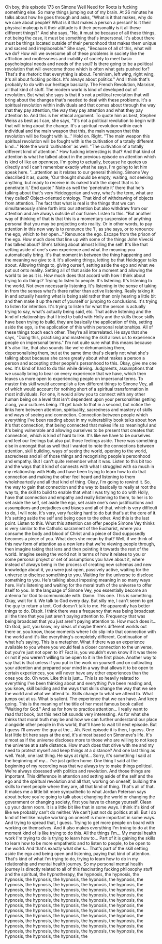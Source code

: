 Oh boy, this episode 173 on Simone Weil Need for Roots is fucking something else. So many things jumping out of my brain.
At 26 minutes he talks about how he goes through and asks, "What is it that makes, why do we
care about people? What is it that makes a person a person? Is it their physical makeup
is it their attitude is it their personality is it all these different things?" And she
says, "No, it must be because of all these things, not being the case, it must be something
that's impersonal. It's about there must be things located outside of their personhood
that makes them unique and sacred and irreplaceable." She says, "Because of all of this, what will
we do? How will we overcome all of these problems in society like the affliction and rootlessness
and inability of society to meet basic psychological needs and needs of the soul? Is there going
to be a political revolution that will overcome those which is often what gets pushed for?
That's the rhetoric that everything is about. Feminism, left wing, right wing, it's all
about fucking politics. It's always about politics." And I think that's probably to
do with our heritage basically. The French Revolution, Marxism, all that kind of stuff.
The modern world is kind of developed out of revolution. But what she says is that it's
not a political revolution that will bring about the changes that's needed to deal with
these problems. It's a spiritual revolution within individuals and that comes about through
the way that they pay attention, the way they pay attention and what they pay attention
to. And this is her ethical argument. To quote him as best, Stephen Weiss as best as I can,
she says, "It's not a political revolution to begin with that will bring about the change.
It's a spiritual revolution within each individual and the main weapon that this, the main weapon
that this revolution will be fought with is..." Hold on. Right. "The main weapon this spiritual
revolution will be fought with is the cultivation of a totally different kind..." Note the word
'cultivation' as well. "The cultivation of a totally different kind of attention." How
fucking interesting is that? And that kind of attention is what he talked about in the
previous episode on attention which is kind of like an openness. I'm going to actually,
because he quotes us directly and I can't remember exactly what he says, I'm going to
let him speak here. "...attention as it relates to our general thinking. Simone Vey described
it as, quote, 'Our thought should be empty, waiting, not seeking anything, but ready to
receive in its naked truth the object that is to penetrate it.' End quote." Note as well
the 'penetrate it' there that he's talking about that's very Heideggerian and very, what's
the term, what are they called? Object-oriented ontology. That kind of withdrawing of objects
from attention. The fact that what is real is the things that we can simultaneously shine
forth into our attention but also withdraw from our attention and are always outside of
our frame. Listen to this. "But another way of thinking of that is that this is a momentary
suspension of anything personal that you may be projecting onto reality. Or in other words,
to pay attention in this new way is to renounce the 'I', as she says, or to renounce the ego,
which to her open..." Renounce the ego. Escape from the prison of the ego. How much does
that line up with some of the things John Vivecki has talked about? She's talking about almost
killing the self. It's like that setting aside of one's own experience and what the meaning
you automatically bring. It's that moment in between the thing happening and the meaning
we give to it. It's allowing things, letting be that Heidegger talks about. Allowing things
to, giving ourself, setting aside the ego and what we put out onto reality. Setting
all of that aside for a moment and allowing the world to be as it is. How much does that
accord with how I think about trying to do things? Trying to listen to people. It's
listening. It's listening to the world. Not even necessarily listening. It's listening
in the sense of taking in from the senses what's there rather than active listening.
Really taking it in and actually hearing what is being said rather than only hearing a little
bit and then make it up the rest of yourself or jumping to conclusions. It's trying to
listen for intention. It's trying to listen for what the person is actually trying to
say, what's actually being said, etc. That active listening and the kind of relationships
that I tried to build with Holly and the skills those skills have been trying to build, they
are basically the application of this, setting aside the ego, is the application of this
within personal relationships. All of these things touch each other. They're all interrelated.
He says that she says, "Doing this, practising and mastering the skill allows us to experience
people on impersonal terms." I'm not quite sure what this means because it's also like,
that also sounds like we're dehumanising them, depersonalising them, but at the same
time that's clearly not what she's talking about because she cares greatly about what
makes a person a person and accepting other people's personhood to this.
Okay, give me one sec. It's kind of hard to do this while driving.
Judgments, assumptions that we usually bring to bear on every experience that we have,
which then leaves us more open to experiencing people on impersonal terms. To master this
skill would accomplish a few different things to Simone Vey, all of which would account
for nothing short of a spiritual transformation in most individuals. For one, it would allow
you to connect with any other human being on a level that isn't dependent upon your
personalities getting along, your cultures being.
I'll get back to that in a second, but notice the links here between attention, spirituality,
sacredness and mastery of skills and ways of seeing and connection. Connection between
people which everything I've been reading about in my vulnerability book talks about
how it's that connection, that being connected that makes life so meaningful and it's being
vulnerable and allowing ourselves to be present that creates that connection, which is kind
of hard to like. It's like we have to be ourselves and feel our feelings but also put those feelings
aside.
There was something else in amongst that as well that I wanted to note the connections
between attention, skill building, ways of seeing the world, opening to the world, sacredness
and all of those things and recognising people's personhood and empathy. But I can't quite
remember what it was.
Listen to this bit too and the ways that it kind of connects with what I struggled with
so much in my relationship with Holly and have been trying to learn how to do that connection
and making the other feel heard and listening to them wholeheartedly and all that kind of
thing. Okay, I'm going to rewind it.
So, the way to gain that connection and the way to basically to really at root the way
to, the skill to build to enable that what I was trying to do with Holly, have that connection
and empathy and really listening to them, to her is to set aside the self, set aside
the ego, set aside one's own justifications and assumptions and prejudices and biases
and all of that, which is very difficult to do, I will note. It's very, very fucking hard
to do but that's at the core of it. It's setting aside the self and being open to the other.
And this is the last point. Listen to this.
What this attention can offer people Simone Vey thinks is very similar to the Catholic
sacrament of the Eucharist, where you consume the body and blood of Christ and a piece of
God supposedly becomes a piece of you. What does she mean by that?
Well, if we think of this new form of attention as a new lens that we're viewing people through,
then imagine taking that lens and then pointing it towards the rest of the world. Imagine seeing
the world not in terms of how it relates to you or some personal project or set of assumptions
you have about it, where instead of always being in the process of creating new schemas
and new knowledge about it, you were just open, passively active, waiting for the universe
to disclose something to you.
Waiting for the universe to disclose something to you. He's talking about imposing meaning
in so many ways here.
He's listening and waiting for the moral truth of the universe to offer itself to you.
In the language of Simone Vey, you essentially become an antenna for God to communicate with.
Damn. This one. This is something.
Okay, wait for it.
We talk to God every day. But silly me, I can't seem to get the guy to return a text.
God doesn't talk to me. He apparently has better things to do.
Dispit.
I think there was a frequency that was being broadcast all the time that you just aren't
paying attention to.
Frequency that was being broadcast that you just aren't paying attention to.
How much does it... Oh God, just, you know, my ideas of maybe there's different worlds
out there or, you know, those moments where I do slip into that connection with the world
and it's like everything's completely different.
Continuation of what he's saying.
This is a metaphor. What if there was an experience available to you where you would feel a closer
connection to the universe, but you're just not open to it?
Fact is, you wouldn't even know if it was there or not if you weren't willing to be
open to it in the first place.
Another way to say that is that unless if you put in the work on yourself and on cultivating
your attention and prepared your mind in a way that allows it to be open to certain experiences,
you will never have any other experiences than the ones you do.
Oh wow. Like this is just... This is so heavily related to everything I've been thinking about
and everything I've been reading and, you know, skill building and the ways that skills
change the way that we see the world and what we attend to.
Skills change to what we attend to. What jumps out at us. What is salient.
The experience that we can have. And keep going.
This is the meaning of the title of her most famous book called "Waiting for God." And
as for how to practice attention...
I really want to read that book, but this next bit sounds very interesting.
As for what she thinks that moral truth may be and how we can further understand our place
alongside other people in this world, that'll have to wait till next episode.
But I guess I'll answer the guy at the...
Ah. Next episode it is then, I guess.
One last little bit here says at the end, it's almost based on Simoneve's life. It's
almost as if the universe discloses more to those who are willing to not keep the universe
at a safe distance.
How much does that drive with me and my need to protect myself and keep things at a distance?
And one last thing as well.
Yeah, one last thing. He says at right...
Sorry, it's something I said at the beginning of my...
I've just gotten home.
One thing I said at the beginning of my recording was that we always try to make things political.
We're always obsessed with politics and revolution. And those things are important.
This difference in attention and setting aside of the self and the ego and the spiritual
revolution and all that, working on oneself, building the skills to meet people where they
are, all that kind of thing. That's all of that.
It makes me a little bit more sympathetic to what Jordan Peterson says about before
you're going to talk about changing the world or changing the government or changing society,
first you have to change yourself. Clean up your damn room. It is a little bit like that
in some ways. I think it's kind of like we probably can't do neither. We can't just not
do politics at all. But I do kind of feel like maybe working on oneself is more important
in some ways. And trying to spread that, I guess. Trying to get more people on board
with working on themselves. And it also makes everything I'm trying to do at the moment
kind of is like trying to do this. All the things I'm... My mental health work I'm trying
to do is trying to learn how to... Part of it is gaining the skills to learn how to be
more empathetic and to listen to people, to be open to the world. And that's exactly what
she's... That's part of the skill setting aside the ego and being open and listening,
paying that kind of attention. That's kind of what I'm trying to do, trying to learn
how to do in my relationship and mental health journey. So my personal mental health journey
is directly related to all of this fascinating fucking philosophy stuff and the spiritual,
the hypnotherapy, the hypnosis, the hypnosis, the hypnosis, the hypnosis, the hypnosis, the
hypnosis, the hypnosis, the hypnosis, the hypnosis, the hypnosis, the hypnosis, the hypnosis, the
hypnosis, the hypnosis, the hypnosis, the hypnosis, the hypnosis, the hypnosis, the hypnosis, the
hypnosis, the hypnosis, the hypnosis, the hypnosis, the hypnosis, the hypnosis, the hypnosis,
the hypnosis, the hypnosis, the hypnosis, the hypnosis, the hypnosis, the hypnosis, the
hypnosis, the hypnosis, the hypnosis, the hypnosis, the hypnosis, the hypnosis, the hypnosis, the
hypnosis, the hypnosis, the hypnosis, the hypnosis, the hypnosis, the hypnosis, the hypnosis, the
hypnosis, the hypnosis, the hypnosis, the hypnosis, the hypnosis, the hypnosis, the hypnosis, the
hypnosis, the hypnosis, the hypnosis, the hypnosis, the hypnosis, the hypnosis, the hypnosis, the
